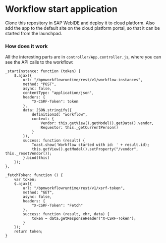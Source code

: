 # Workflow start application

Clone this repository in SAP WebIDE and deploy it to cloud platform. 
Also add the app to the default site on the cloud platform portal, so that it can be 
started from the launchpad.

### How does it work

All the interesting parts are in `controller/App.controller.js`, where you can see the
API calls to the workflow:

```
_startInstance: function (token) {
	$.ajax({
		url: "/bpmworkflowruntime/rest/v1/workflow-instances",
		method: "POST",
		async: false,
		contentType: "application/json",
		headers: {
			"X-CSRF-Token": token
		},
		data: JSON.stringify({
			definitionId: "workflow",
			context: {
				Vendor: this.getView().getModel().getData().vendor,
				Requestor: this._getCurrentPerson()
			}
		}),
		success: function (result) {
			Toast.show('Workflow started with id: ' + result.id);
			this.getView().getModel().setProperty("/vendor", this._resetVendor());
		}.bind(this)
	});
},

_fetchToken: function () {
	var token;
	$.ajax({
		url: "/bpmworkflowruntime/rest/v1/xsrf-token",
		method: "GET",
		async: false,
		headers: {
			"X-CSRF-Token": "Fetch"
		},
		success: function (result, xhr, data) {
			token = data.getResponseHeader("X-CSRF-Token");
		}
	});
	return token;
}
```
